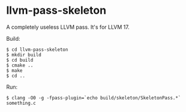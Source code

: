 # llvm-pass-skeleton

A completely useless LLVM pass.
It's for LLVM 17.

Build:

    $ cd llvm-pass-skeleton
    $ mkdir build
    $ cd build
    $ cmake ..
    $ make
    $ cd ..

Run:

    $ clang -O0 -g -fpass-plugin=`echo build/skeleton/SkeletonPass.*` something.c
